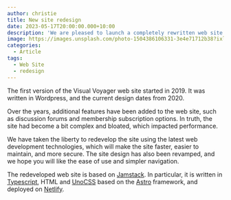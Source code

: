```yaml
---
author: christie
title: New site redesign
date: 2023-05-17T20:00:00.000+10:00
description: 'We are pleased to launch a completely rewritten web site that is faster, better, and has more features!'
image: https://images.unsplash.com/photo-1504386106331-3e4e71712b38?ixlib=rb-4.0.3&ixid=MnwxMjA3fDB8MHxwaG90by1wYWdlfHx8fGVufDB8fHx8&auto=format&fit=crop&w=2532&q=80
categories:
  - Article
tags:
  - Web Site
  - redesign
---
```


The first version of the Visual Voyager web site started in 2019. It was written in Wordpress, and the current design dates from 2020.

Over the years, additional features have been added to the web site, such as discussion forums and membership subscription options. In truth, the site had become a bit complex and bloated, which impacted performance.

We have taken the liberty to redevelop the site using the latest web development technologies, which will make the site faster, easier to maintain, and more secure. The site design has also been revamped, and we hope you will like the ease of use and simpler navigation.

The redeveloped web site is based on [Jamstack](https://jamstack.org). In particular, it is written in [Typescript](https://www.typescriptlang.org), HTML and [UnoCSS](https://unocss.dev) based on the [Astro](https://stro.build) framework, and deployed on [Netlify](https://netlify.com).
